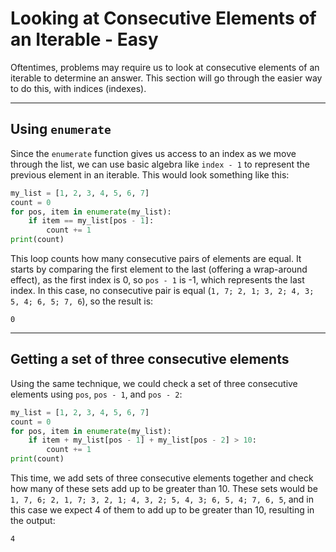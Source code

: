 # Looking at Consecutive Elements of an Iterable - Easy

Oftentimes, problems may require us to look at consecutive elements of an iterable to determine an answer. This section will go through the easier way to do this, with indices (indexes).

---

## Using `enumerate`

Since the `enumerate` function gives us access to an index as we move through the list, we can use basic algebra like `index - 1` to represent the previous element in an iterable. This would look something like this:

```python
my_list = [1, 2, 3, 4, 5, 6, 7]
count = 0
for pos, item in enumerate(my_list):
    if item == my_list[pos - 1]:
        count += 1
print(count)
```

This loop counts how many consecutive pairs of elements are equal. It starts by comparing the first element to the last (offering a wrap-around effect), as the first index is 0, so `pos - 1` is -1, which represents the last index. In this case, no consecutive pair is equal (`1, 7; 2, 1; 3, 2; 4, 3; 5, 4; 6, 5; 7, 6`), so the result is:

```
0
```

---

## Getting a set of three consecutive elements

Using the same technique, we could check a set of three consecutive elements using `pos`, `pos - 1`, and `pos - 2`:

```python
my_list = [1, 2, 3, 4, 5, 6, 7]
count = 0
for pos, item in enumerate(my_list):
    if item + my_list[pos - 1] + my_list[pos - 2] > 10:
        count += 1
print(count)
```

This time, we add sets of three consecutive elements together and check how many of these sets add up to be greater than 10. These sets would be `1, 7, 6; 2, 1, 7; 3, 2, 1; 4, 3, 2; 5, 4, 3; 6, 5, 4; 7, 6, 5`, and in this case we expect 4 of them to add up to be greater than 10, resulting in the output:

```
4
```